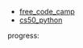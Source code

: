 - [free_code_camp](https://www.youtube.com/watch?v=rfscVS0vtbw)
- [cs50_python](https://www.youtube.com/watch?v=nLRL_NcnK-4)

progress: 